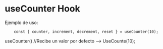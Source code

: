 # useCounter Hook

Ejemplo de uso:
```
    const { counter, increment, decrement, reset } = useCounter(10);
```

useCounter() //Recibe un valor por defecto
--> UseCounte(10);